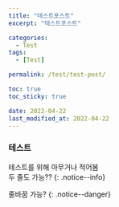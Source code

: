```yaml
---
title: "테스트포스트"
excerpt: "테스트포스트"

categories:
  - Test
tags:
  - [Test]

permalink: /test/test-post/

toc: true
toc_sticky: true

date: 2022-04-22
last_modified_at: 2022-04-22
---
```


### 테스트

테스트를 위해 아무거나 적어봄  
두 줄도 가능??
{: .notice--info}  

줄바꿈 가능?
{: .notice--danger}  
